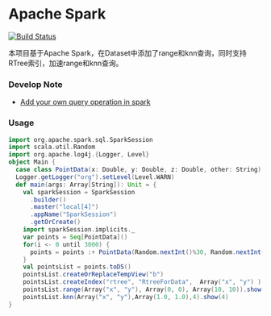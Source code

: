 # Apache Spark
[![Build Status](https://travis-ci.org/plutolove/spark-spatial.svg?branch=master)](https://travis-ci.org/plutolove/spark-spatial)

本项目基于Apache Spark，在Dataset中添加了range和knn查询，同时支持RTree索引，加速range和knn查询。
### Develop Note
* [Add your own query operation in spark](http://plutolove.hatenablog.com/entry/2018/02/27/171804)
### Usage
```scala
import org.apache.spark.sql.SparkSession
import scala.util.Random
import org.apache.log4j.{Logger, Level}
object Main {
  case class PointData(x: Double, y: Double, z: Double, other: String)
  Logger.getLogger("org").setLevel(Level.WARN)
  def main(args: Array[String]): Unit = {
    val sparkSession = SparkSession
      .builder()
      .master("local[4]")
      .appName("SparkSession")
      .getOrCreate()
    import sparkSession.implicits._
    var points = Seq[PointData]()
    for(i <- 0 until 3000) {
      points = points :+ PointData(Random.nextInt()%30, Random.nextInt()%30, Random.nextInt()%30, "point: "+i.toString)
    }
    val pointsList = points.toDS()
    pointsList.createOrReplaceTempView("b")
    pointsList.createIndex("rtree", "RtreeForData",  Array("x", "y") )
    pointsList.range(Array("x", "y"), Array(0, 0), Array(10, 10)).show()
    pointsList.knn(Array("x", "y"),Array(1.0, 1.0),4).show(4)
}
```